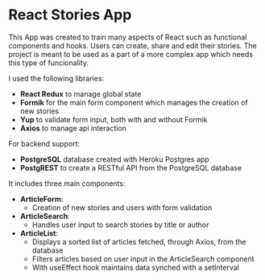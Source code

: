 # React Stories App

This App was created to train many aspects of React such as functional components and hooks.
Users can create, share and edit their stories.
The project is meant to be used as a part of a more complex app which needs this type of funcionality.

I used the following libraries:
  - <b>React Redux</b> to manage global state
  - <b>Formik</b> for the main form component which manages the creation of new stories
  - <b>Yup</b> to validate form input, both with and without Formik
  - <b>Axios</b> to manage api interaction

For backend support:
  - <b>PostgreSQL</b> database created with Heroku Postgres app
  - <b>PostgREST</b> to create a RESTful API from the PostgreSQL database

It includes three main components:
  - <b>ArticleForm</b>:
    - Creation of new stories and users with form validation
  - <b>ArticleSearch</b>:
    - Handles user input to search stories by title or author
  - <b>ArticleList</b>:
    - Displays a sorted list of articles fetched, through Axios, from the database
    - Filters articles based on user input in the ArticleSearch component
    - With useEffect hook maintains data synched with a setInterval
